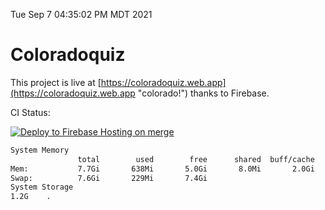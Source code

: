 Tue Sep  7 04:35:02 PM MDT 2021

# Coloradoquiz


This project is live at [https://coloradoquiz.web.app](https://coloradoquiz.web.app "colorado!") thanks to Firebase.

CI Status: 

[![Deploy to Firebase Hosting on merge](https://github.com/teamkushal/coloradoquiz/actions/workflows/firebase-hosting-merge.yml/badge.svg)](https://github.com/teamkushal/coloradoquiz/actions/workflows/firebase-hosting-merge.yml)

```bash
System Memory
               total        used        free      shared  buff/cache   available
Mem:           7.7Gi       638Mi       5.0Gi       8.0Mi       2.0Gi       6.7Gi
Swap:          7.6Gi       229Mi       7.4Gi
System Storage
1.2G	.
```
```bash
